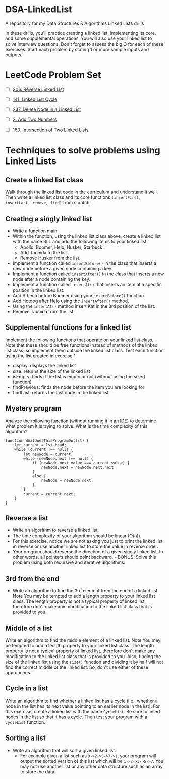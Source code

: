 # DSA-LinkedList
A repository for my Data Structures &amp; Algorithms Linked Lists drills


In these drills, you'll practice creating a linked list, implementing its core, and some supplemental operations. You will also use your linked list to solve interview questions. Don't forget to assess the big O for each of these exercises. Start each problem by stating 1 or more sample inputs and outputs.

# LeetCode Problem Set

- [ ] [206. Reverse Linked List](https://leetcode.com/problems/reverse-linked-list/) 
<!-- & [My Solution](https://github.com/ChandaHubbard/leetcode/blob/master/20.%20Valid%20Parentheses(Strings).md)-->
- [ ] [141. Linked List Cycle](https://leetcode.com/problems/linked-list-cycle/) 
<!-- & [My Solution](https://github.com/ChandaHubbard/leetcode/blob/master/20.%20Valid%20Parentheses(Strings).md)-->
- [ ] [237. Delete Node in a Linked List](https://leetcode.com/problems/delete-node-in-a-linked-list/) 
<!-- & [My Solution](https://github.com/ChandaHubbard/leetcode/blob/master/20.%20Valid%20Parentheses(Strings).md)-->
- [ ] [2. Add Two Numbers](https://leetcode.com/problems/add-two-numbers/) 
<!-- & [My Solution](https://github.com/ChandaHubbard/leetcode/blob/master/20.%20Valid%20Parentheses(Strings).md)-->
- [ ] [160. Intersection of Two Linked Lists](https://leetcode.com/problems/intersection-of-two-linked-lists/) 
<!-- & [My Solution](https://github.com/ChandaHubbard/leetcode/blob/master/20.%20Valid%20Parentheses(Strings).md)-->

# Techniques to solve problems using Linked Lists

## Create a linked list class
Walk through the linked list code in the curriculum and understand it well. Then write a linked list class and its core functions ``(insertFirst, insertLast, remove, find)`` from scratch.

## Creating a singly linked list

- Write a function main. 
- Within the function, using the linked list class above, create a linked list with the name SLL and add the following items to your linked list: 
    - Apollo, Boomer, Helo, Husker, Starbuck.
    - Add Tauhida to the list.
    - Remove Husker from the list.
- Implement a function called `insertBefore()` in the class that inserts a new node before a given node containing a key.
- Implement a function called `insertAfter()` in the class that inserts a new node after a node containing the key.
- Implement a function called `insertAt()` that inserts an item at a specific position in the linked list.
- Add Athena before Boomer using your `insertBefore()` function.
- Add Hotdog after Helo using the `insertAfter()` method.
- Using the `insertAt()` method insert Kat in the 3rd position of the list.
- Remove Tauhida from the list.
## Supplemental functions for a linked list
Implement the following functions that operate on your linked list class. Note that these should be free functions instead of methods of the linked list class, so implement them outside the linked list class. Test each function using the list created in exercise 1.

- display: displays the linked list
- size: returns the size of the linked list
- isEmpty: finds if the list is empty or not (without using the size() function)
- findPrevious: finds the node before the item you are looking for
- findLast: returns the last node in the linked list


## Mystery program
Analyze the following function (without running it in an IDE) to determine what problem it is trying to solve. What is the time complexity of this algorithm?

````
function WhatDoesThisProgramDo(lst) {
    let current = lst.head;
    while (current !== null) {
        let newNode = current;
        while (newNode.next !== null) {
            if (newNode.next.value === current.value) {
                newNode.next = newNode.next.next;
            }
            else {
                newNode = newNode.next;
            }
        }
        current = current.next;
    }
}
````

## Reverse a list
- Write an algorithm to reverse a linked list. 
- The time complexity of your algorithm should be linear (O(n)). 
- For this exercise, notice we are not asking you just to print the linked list in reverse or use another linked list to store the value in reverse order. 
- Your program should reverse the direction of a given singly linked list. In other words, all pointers should point backward. - BONUS: Solve this problem using both recursive and iterative algorithms.

## 3rd from the end
- Write an algorithm to find the 3rd element from the end of a linked list. Note You may be tempted to add a length property to your linked list class. The length property is not a typical property of linked list, therefore don't make any modification to the linked list class that is provided to you.

## Middle of a list
Write an algorithm to find the middle element of a linked list. Note You may be tempted to add a length property to your linked list class. The length property is not a typical property of linked list, therefore don't make any modification to the linked list class that is provided to you. Also, finding the size of the linked list using the `size()` function and dividing it by half will not find the correct middle of the linked list. So, don't use either of these approaches.

## Cycle in a list
Write an algorithm to find whether a linked list has a cycle (i.e., whether a node in the list has its next value pointing to an earlier node in the list). For this exercise, create a linked list with the name `CycleList`. Be sure to insert nodes in the list so that it has a cycle. Then test your program with a `cycleList` function.

## Sorting a list

- Write an algorithm that will sort a given linked list. 
    - For example given a list such as `3->2->5->7->1`, your program will output the sorted version of this list which will be `1->2->3->5->7`. You may not use another list or any other data structure such as an array to store the data.

